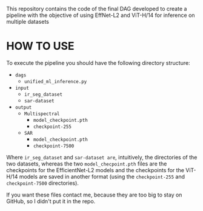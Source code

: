 
This repository contains the code of the final DAG developed to create a pipeline with the objective of using EffNet-L2 and ViT-H/14 for inference on multiple datasets

# HOW TO USE

To execute the pipeline you should have the following directory structure:
* `dags`
    * `unified_ml_inference.py`
* `input`
    * `ir_seg_dataset`
    * `sar-dataset`
* `output`
    * `Multispectral`
        * `model_checkpoint.pth`
        * `checkpoint-255`
   * `SAR`
        * `model_checkpoint.pth`
        * `checkpoint-7500`
    

Where `ir_seg_dataset` and `sar-dataset are`, intuitively, the directories of the two datasets, whereas the two `model_checpoint.pth` files are the checkpoints for the EfficientNet-L2 models and the checkpoints for the ViT-H/14 models are saved in another format (using the `checkpoint-255` and `checkpoint-7500` directories).

If you want these files contact me, because they are too big to stay on GitHub, so I didn't put it in the repo.
